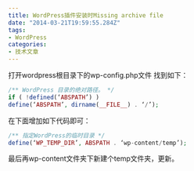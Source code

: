 ```yaml
---
title: WordPress插件安装时Missing archive file
date: "2014-03-21T19:59:55.284Z"
tags:
- WordPress
categories:
- 技术文章
---
```


打开wordpress根目录下的wp-config.php文件
找到如下：

```php
/** WordPress 目录的绝对路径。 */
if ( !defined(‘ABSPATH’) )
define(‘ABSPATH’, dirname(__FILE__) . ‘/’);
```
在下面增加如下代码即可：
```php
/** 指定WordPress的临时目录 */
define(‘WP_TEMP_DIR’, ABSPATH . ‘wp-content/temp’);
```
最后再wp-content文件夹下新建个temp文件夹，更新。